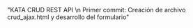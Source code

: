 "KATA CRUD REST API \n Primer commit: Creación de archivo crud_ajax.html y desarrollo del formulario" 
